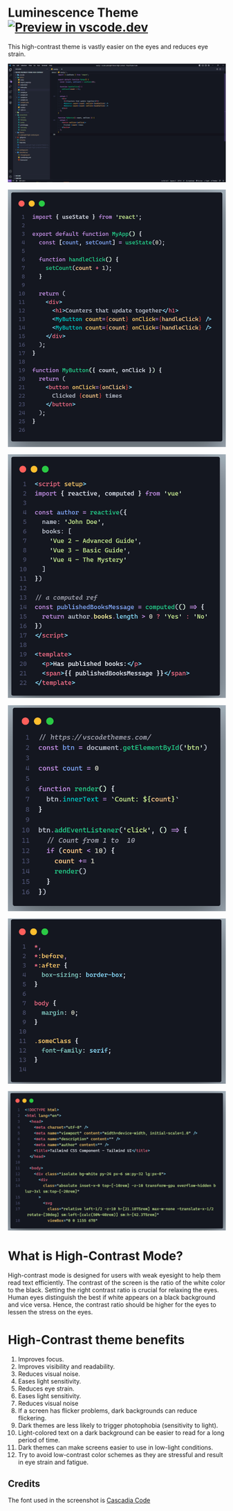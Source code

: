 # Luminescence Theme [![Preview in vscode.dev](https://img.shields.io/badge/preview%20in-vscode.dev-blue)](https://vscode.dev/theme/andreluis-oliveira.material-palenight-high-constrast-theme/Luminescence%20Theme)

This high-contrast theme is vastly easier on the eyes and reduces eye strain.

![Theme preview](screenshots/preview.jpg)

![React preview](screenshots/react.jpg)

![Vue preview](screenshots/vue.jpg)

![JS preview](screenshots/js.jpg)

![CSS preview](screenshots/css.jpg)

![HTML preview](screenshots/html.jpg)

# What is High-Contrast Mode?

High-contrast mode is designed for users with weak eyesight to help them read text efficiently. The contrast of the screen is the ratio of the white color to the black. Setting the right contrast ratio is crucial for relaxing the eyes. Human eyes distinguish the best if white appears on a black background and vice versa. Hence, the contrast ratio should be higher for the eyes to lessen the stress on the eyes.

# High-Contrast theme benefits

1. Improves focus.
2. Improves visibility and readability.
3. Reduces visual noise.
4. Eases light sensitivity.
5. Reduces eye strain.
6. Eases light sensitivity.
7. Reduces visual noise
8. If a screen has flicker problems, dark backgrounds can reduce flickering.
9. Dark themes are less likely to trigger photophobia (sensitivity to light).
10. Light-colored text on a dark background can be easier to read for a long period of time.
11. Dark themes can make screens easier to use in low-light conditions.
12. Try to avoid low-contrast color schemes as they are stressful and result in eye strain and fatigue.

## Credits

The font used in the screenshot is [Cascadia Code](https://github.com/microsoft/cascadia-code/)

